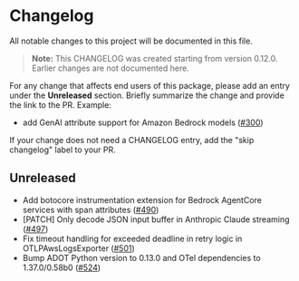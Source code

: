 # Changelog

All notable changes to this project will be documented in this file.

> **Note:** This CHANGELOG was created starting from version 0.12.0. Earlier changes are not documented here.

For any change that affects end users of this package, please add an entry under the **Unreleased** section. Briefly summarize the change and provide the link to the PR. Example:
- add GenAI attribute support for Amazon Bedrock models
  ([#300](https://github.com/aws-observability/aws-otel-python-instrumentation/pull/300))

If your change does not need a CHANGELOG entry, add the "skip changelog" label to your PR.

## Unreleased
- Add botocore instrumentation extension for Bedrock AgentCore services with span attributes
  ([#490](https://github.com/aws-observability/aws-otel-python-instrumentation/pull/490))
- [PATCH] Only decode JSON input buffer in Anthropic Claude streaming
    ([#497](https://github.com/aws-observability/aws-otel-python-instrumentation/pull/497))
- Fix timeout handling for exceeded deadline in retry logic in OTLPAwsLogsExporter
  ([#501](https://github.com/aws-observability/aws-otel-python-instrumentation/pull/501))
- Bump ADOT Python version to 0.13.0 and OTel dependencies to 1.37.0/0.58b0
  ([#524](https://github.com/aws-observability/aws-otel-python-instrumentation/pull/524))
